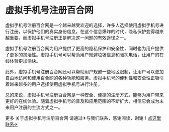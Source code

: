 # 虚拟手机号注册百合网

虚拟手机号注册百合网是一个越来越受欢迎的选择，许多人选择使用虚拟手机号进行注册，以保护他们的真实身份信息。在这个信息爆炸的时代，隐私保护变得越来越重要，而虚拟手机号注册正是解决这一问题的有效途径之一。

虚拟手机号注册百合网为用户提供了更高的隐私保护和安全性，同时也为用户提供了更多的灵活性。虚拟手机号可以帮助用户规避垃圾信息和骚扰电话，让用户的在线体验更加愉快。

此外，虚拟手机号注册百合网还可以帮助用户规避一些地区限制，让用户可以更加自由地访问和使用百合网的各种功能和服务。虚拟手机号的便利性和安全性正吸引着越来越多的用户选择使用虚拟手机号进行注册。

总的来说，虚拟手机号注册百合网是一种安全、便捷的注册方式，能够为用户带来更好的在线体验。随着虚拟手机号的普及和应用范围的不断扩大，相信它会成为未来用户注册的主流方式之一。

更多 关于虚拟手机号注册百合网 请通过✈与我们联系，感谢阅读，谢谢！[点这里联系✈](https://b.k02.cc)